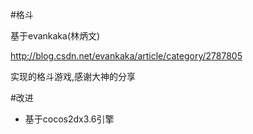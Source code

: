 #格斗

基于evankaka(林炳文)

http://blog.csdn.net/evankaka/article/category/2787805 

实现的格斗游戏,感谢大神的分享

#改进

* 基于cocos2dx3.6引擎